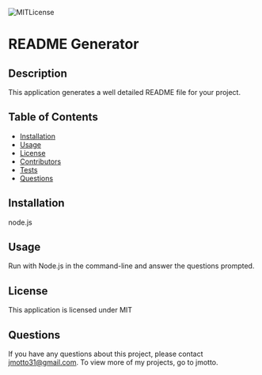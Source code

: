 
![MITLicense](https://img.shields.io/static/v1?label=MIT&message=license&color=success)

 # README Generator

  ## Description
  This application generates a well detailed README file for your project. 

  ## Table of Contents
  * [Installation](#installation)
  * [Usage](#usage)
  * [License](#license)
  * [Contributors](#contributors)
  * [Tests](#tests)
  * [Questions](#questions)

  ## Installation
  node.js

  ## Usage
  Run with Node.js in the command-line and answer the questions prompted.

  ## License
  This application is licensed under MIT

  ## Questions
  <!-- add links to email and github -->
  If you have any questions about this project, please contact jmotto31@gmail.com. To view more of my projects, go to jmotto.



 